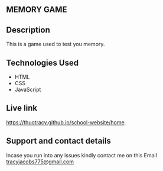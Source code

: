 ## MEMORY GAME

## Description

This is a game used to test you memory.

## Technologies Used
* HTML
* CSS
* JavaScript

## Live link
https://thuotracy.github.io/school-website/home.

## Support and contact details

Incase you run into any issues kindly contact me on this Email tracyjacobs775@gmail.com